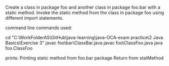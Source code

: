 Create a class in package foo and another class in package foo.bar with a static method. Invoke the static method from the class in package foo using different import statements.

command line commands used:

cd "C:\WorkFolderAS\GitHub\java-learning\java-OCA-exam practice\2 Java Basics\Exercise 3"
javac foo\bar\ClassBar.java
javac foo\ClassFoo.java
java foo.ClassFoo

prints:
Printing static method from foo.bar package
Return from statMethod